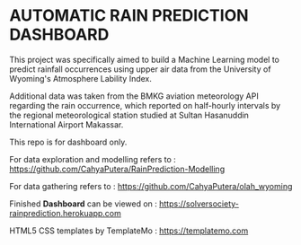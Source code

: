# AUTOMATIC RAIN PREDICTION DASHBOARD 

This project was specifically aimed to build a Machine Learning model to predict rainfall occurrences using upper air data from the University of Wyoming's Atmosphere Lability Index. 

Additional data was taken from the BMKG aviation meteorology API regarding the rain occurrence, which reported on half-hourly intervals by the regional meteorological station studied at Sultan Hasanuddin International Airport Makassar. 

This repo is for dashboard only. 

For data exploration and modelling refers to : https://github.com/CahyaPutera/RainPrediction-Modelling

For data gathering refers to : https://github.com/CahyaPutera/olah_wyoming

Finished **Dashboard** can be viewed on : https://solversociety-rainprediction.herokuapp.com

HTML5 CSS templates by TemplateMo : https://templatemo.com
